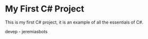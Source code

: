 # My First C# Project

This is my first C# project, it is an example of all the essentials of C#.

devep - jeremiasbots
